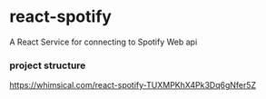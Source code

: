 # react-spotify

A React Service for connecting to Spotify Web api

### project structure
https://whimsical.com/react-spotify-TUXMPKhX4Pk3Dq6gNfer5Z

